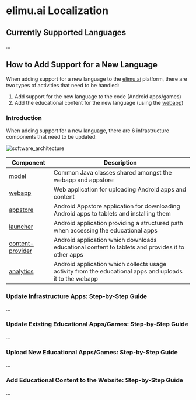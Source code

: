 # elimu.ai Localization


## Currently Supported Languages

...


## How to Add Support for a New Language

When adding support for a new language to the [elimu.ai](http://elimu.ai) platform, there are two types of activities that need to be handled:

  1. Add support for the new language to the code (Android apps/games)
  2. Add the educational content for the new language (using the [webapp](https://github.com/elimu-ai/webapp))


### Introduction

When adding support for a new language, there are 6 infrastructure components that need to be updated:

![software_architecture](https://user-images.githubusercontent.com/15718174/50562025-59dbfe80-0d08-11e9-9e86-3c69b860f0d3.png)

Component | Description
------------ | -------------
[model](https://github.com/elimu-ai/model) | Common Java classes shared amongst the webapp and appstore
[webapp](https://github.com/elimu-ai/webapp) | Web application for uploading Android apps and content
[appstore](https://github.com/elimu-ai/appstore) | Android Appstore application for downloading Android apps to tablets and installing them
[launcher](https://github.com/elimu-ai/launcher) |	Android application providing a structured path when accessing the educational apps
[content-provider](https://github.com/elimu-ai/content-provider)	| Android application which downloads educational content to tablets and provides it to other apps
[analytics](https://github.com/elimu-ai/analytics)	| Android application which collects usage activity from the educational apps and uploads it to the webapp

### Update Infrastructure Apps: Step-by-Step Guide

...

### Update Existing Educational Apps/Games: Step-by-Step Guide

...

### Upload New Educational Apps/Games: Step-by-Step Guide

...

### Add Educational Content to the Website: Step-by-Step Guide

...
